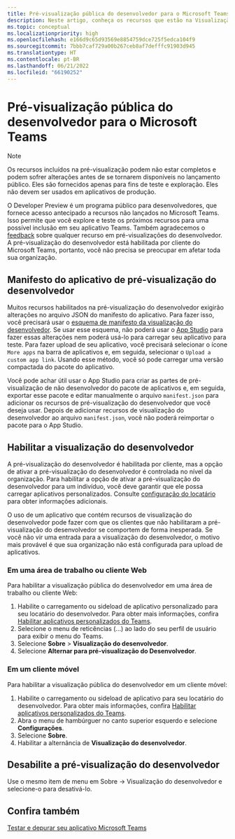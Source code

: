 ```yaml
---
title: Pré-visualização pública do desenvolvedor para o Microsoft Teams
description: Neste artigo, conheça os recursos que estão na Visualização Pública do Desenvolvedor do Microsoft Teams e do aplicativo de visualização do desenvolvedor.
ms.topic: conceptual
ms.localizationpriority: high
ms.openlocfilehash: e166d9c65d93569e8854759dce725f5edca104f9
ms.sourcegitcommit: 7bbb7caf729a00b267ceb8af7defffc91903d945
ms.translationtype: HT
ms.contentlocale: pt-BR
ms.lasthandoff: 06/21/2022
ms.locfileid: "66190252"
---
```

# <a name="public-developer-preview-for-microsoft-teams"></a>Pré-visualização pública do desenvolvedor para o Microsoft Teams

>[!NOTE]
>Os recursos incluídos na pré-visualização podem não estar completos e podem sofrer alterações antes de se tornarem disponíveis no lançamento público. Eles são fornecidos apenas para fins de teste e exploração. Eles não devem ser usados em aplicativos de produção.

O Developer Preview é um programa público para desenvolvedores, que fornece acesso antecipado a recursos não lançados no Microsoft Teams. Isso permite que você explore e teste os próximos recursos para uma possível inclusão em seu aplicativo Teams. Também agradecemos o [feedback](~/feedback.md) sobre qualquer recurso em pré-visualizações do desenvolvedor. A pré-visualização do desenvolvedor está habilitada por cliente do Microsoft Teams, portanto, você não precisa se preocupar em afetar toda sua organização.

## <a name="developer-preview-app-manifest"></a>Manifesto do aplicativo de pré-visualização do desenvolvedor

Muitos recursos habilitados na pré-visualização do desenvolvedor exigirão alterações no arquivo JSON do manifesto do aplicativo. Para fazer isso, você precisará usar o [esquema de manifesto da visualização do desenvolvedor](~/resources/schema/manifest-schema-dev-preview.md). Se usar esse esquema, não poderá usar o [App Studio](~/concepts/build-and-test/app-studio-overview.md) para fazer essas alterações nem poderá usá-lo para carregar seu aplicativo para teste. Para fazer upload de seu aplicativo, você precisará selecionar o ícone `More apps` na barra de aplicativos e, em seguida, selecionar o `Upload a custom app link`. Usando esse método, você só pode carregar uma versão compactada do pacote do aplicativo.

Você pode achar útil usar o App Studio para criar as partes de pré-visualização de não desenvolvedor do pacote de aplicativos e, em seguida, exportar esse pacote e editar manualmente o arquivo `manifest.json` para adicionar os recursos de pré-visualização do desenvolvedor que você deseja usar. Depois de adicionar recursos de visualização do desenvolvedor ao arquivo `manifest.json`, você não poderá reimportar o pacote para o App Studio.

## <a name="enable-developer-preview"></a>Habilitar a visualização do desenvolvedor

A pré-visualização do desenvolvedor é habilitada por cliente, mas a opção de ativar a pré-visualização do desenvolvedor é controlada no nível da organização. Para habilitar a opção de ativar a pré-visualização do desenvolvedor para um indivíduo, você deve garantir que ele possa carregar aplicativos personalizados. Consulte [configuração do locatário](~/concepts/build-and-test/prepare-your-o365-tenant.md) para obter informações adicionais.

O uso de um aplicativo que contém recursos de visualização do desenvolvedor pode fazer com que os clientes que não habilitaram a pré-visualização do desenvolvedor se comportem de forma inesperada. Se você não vir uma entrada para a visualização do desenvolvedor, o motivo mais provável é que sua organização não está configurada para upload de aplicativos.

### <a name="on-a-desktop-or-web-client"></a>Em uma área de trabalho ou cliente Web

Para habilitar a visualização pública do desenvolvedor em uma área de trabalho ou cliente Web:

1. Habilite o carregamento ou sideload de aplicativo personalizado para seu locatário do desenvolvedor. Para obter mais informações, confira [Habilitar aplicativos personalizados do Teams](../../concepts/build-and-test/prepare-your-o365-tenant.md#enable-custom-teams-apps-and-turn-on-custom-app-uploading).
1. Selecione o menu de reticências (...) ao lado do seu perfil de usuário para exibir o menu do Teams.
1. Selecione **Sobre** > **Visualização do desenvolvedor**.
1. Selecione **Alternar para pré-visualização do Desenvolvedor**.

### <a name="on-a-mobile-client"></a>Em um cliente móvel

Para habilitar a visualização pública do desenvolvedor em um cliente móvel:

1. Habilite o carregamento ou sideload de aplicativo para seu locatário do desenvolvedor. Para obter mais informações, confira [Habilitar aplicativos personalizados do Teams](../../concepts/build-and-test/prepare-your-o365-tenant.md#enable-custom-teams-apps-and-turn-on-custom-app-uploading).
1. Abra o menu de hambúrguer no canto superior esquerdo e selecione **Configurações**.
1. Selecione **Sobre**.
1. Habilitar a alternância de **Visualização do desenvolvedor**.

## <a name="disable-developer-preview"></a>Desabilite a pré-visualização do desenvolvedor

Use o mesmo item de menu em Sobre → Visualização do desenvolvedor e selecione-o para desativá-lo.

## <a name="see-also"></a>Confira também

[Testar e depurar seu aplicativo Microsoft Teams](~/concepts/build-and-test/debug.md)

